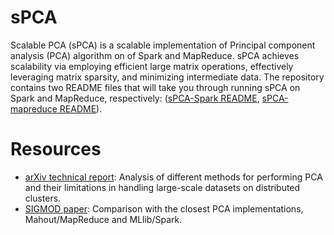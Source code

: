 sPCA
===========

Scalable PCA (sPCA) is a scalable implementation of Principal component analysis (PCA) algorithm on of Spark and MapReduce. sPCA achieves scalability via employing efficient large matrix operations, effectively leveraging matrix sparsity, and minimizing intermediate data. The repository contains two README files that will take you through running sPCA on Spark and MapReduce, respectively: ([sPCA-Spark README](spca-spark/README.md), [sPCA-mapreduce README](spca-mapreduce/README.md)).

Resources
==========================

- [arXiv technical report](http://arxiv.org/abs/1503.05214): Analysis of different methods for performing PCA and their limitations
                                                             in handling large-scale datasets on distributed clusters.
- [SIGMOD paper](http://ds.qcri.org/images/profile/tarek_elgamal/sigmod2015.pdf): Comparison with the closest PCA implementations, Mahout/MapReduce and MLlib/Spark.
